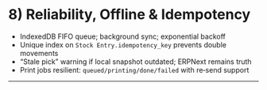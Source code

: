 # 8) Reliability, Offline & Idempotency
- IndexedDB FIFO queue; background sync; exponential backoff
- Unique index on `Stock Entry.idempotency_key` prevents double movements
- “Stale pick” warning if local snapshot outdated; ERPNext remains truth
- Print jobs resilient: `queued/printing/done/failed` with re‑send support

---

